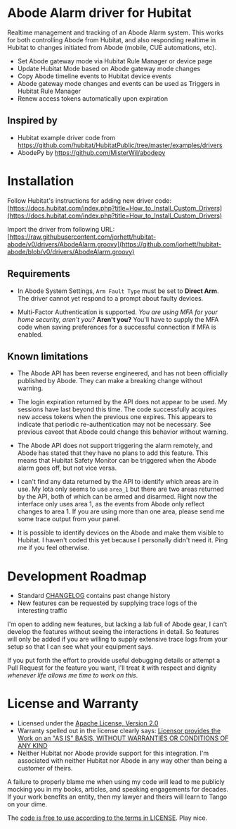 # Abode Alarm driver for Hubitat

Realtime management and tracking of an Abode Alarm system. This works for both controlling Abode from Hubitat,
and also responding realtime in Hubitat to changes initiated from Abode (mobile, CUE automations, etc).

- Set Abode gateway mode via Hubitat Rule Manager or device page
- Update Hubitat Mode based on Abode gateway mode changes
- Copy Abode timeline events to Hubitat device events
- Abode gateway mode changes and events can be used as Triggers in Hubitat Rule Manager
- Renew access tokens automatically upon expiration

## Inspired by

* Hubitat example driver code from https://github.com/hubitat/HubitatPublic/tree/master/examples/drivers
* AbodePy by https://github.com/MisterWil/abodepy

# Installation

Follow Hubitat's instructions for adding new driver code:
  [https://docs.hubitat.com/index.php?title=How_to_Install_Custom_Drivers](https://docs.hubitat.com/index.php?title=How_to_Install_Custom_Drivers)

Import the driver from following URL:
  [https://raw.githubusercontent.com/jorhett/hubitat-abode/v0/drivers/AbodeAlarm.groovy](https://github.com/jorhett/hubitat-abode/blob/v0/drivers/AbodeAlarm.groovy)

## Requirements

* In Abode System Settings, `Arm Fault Type` must be set to **Direct Arm**. The driver cannot yet respond to a prompt about faulty devices.

* Multi-Factor Authentication is supported. *You are using MFA for your home security, aren't you?* **Aren't you?**
  You'll have to supply the MFA code when saving preferences for a successful connection if MFA is enabled.

## Known limitations

* The Abode API has been reverse engineered, and has not been officially published by Abode. They can make a breaking change without warning.

* The login expiration returned by the API does not appear to be used. My sessions have last beyond this time. The code successfully acquires new access tokens when the previous one expires. This appears to indicate that periodic re-authentication may not be necessary. See previous caveot that Abode could change this behavior without warning.

* The Abode API does not support triggering the alarm remotely, and Abode has stated that they have no plans to add this feature. This means that Hubitat Safety Monitor can be triggered when the Abode alarm goes off, but not vice versa.

* I can't find any data returned by the API to identify which areas are in use. My Iota only seems to use `area_1` but there are two areas returned by the API, both of which can be armed and disarmed. Right now the interface only uses area 1, as the events from Abode only reflect changes to area 1. If you are using more than one area, please send me some trace output from your panel.

* It is possible to identify devices on the Abode and make them visible to Hubitat. I haven't coded this yet because I personally didn't need it. Ping me if you feel otherwise.

# Development Roadmap

* Standard [CHANGELOG](CHANGELOG.md) contains past change history
* New features can be requested by supplying trace logs of the interesting traffic

I'm open to adding new features, but lacking a lab full of Abode gear, I can't develop the features without seeing the interactions in detail. So features will only be added if you are willing to supply extensive trace logs from your setup so that I can see what your equipment says.

If you put forth the effort to provide useful debugging details or attempt a Pull Request for the feature you want, I'll treat it with respect and dignity *whenever life allows me time to work on this*.

# License and Warranty

* Licensed under the [Apache License, Version 2.0](LICENSE)
* Warranty spelled out in the license clearly says:
    [Licensor provides the Work on an "AS IS" BASIS, WITHOUT WARRANTIES OR CONDITIONS OF ANY KIND](LICENSE)
* Neither Hubitat nor Abode provide support for this integration.
  I'm associated with neither Hubitat nor Abode in any way other than being a customer of theirs.

A failure to properly blame me when using my code will lead to me publicly mocking you in my books,
articles, and speaking engagements for decades. If your work benefits an entity, then my lawyer and theirs
will learn to Tango on your dime.

The [code is free to use according to the terms in LICENSE](LICENSE). Play nice.
